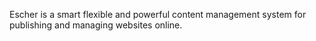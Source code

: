 Escher is a smart flexible and powerful content management system for publishing and managing websites online.